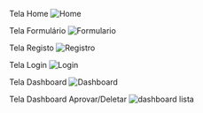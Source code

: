 Tela Home
![Home](https://github.com/ThiagoNome/ProjetoUC16_Final/assets/104836232/72408d95-7231-434b-981b-48a61f920511)

Tela Formulário
![Formulario](https://github.com/ThiagoNome/ProjetoUC16_Final/assets/104836232/0b766858-f3cb-42a6-a3b6-37868ef28839)

Tela Registo
![Registro](https://github.com/ThiagoNome/ProjetoUC16_Final/assets/104836232/ba27cb32-db01-4c46-ac41-a8c484b21ee1)

Tela Login
![Login](https://github.com/ThiagoNome/ProjetoUC16_Final/assets/104836232/421284e1-4602-4f8b-bced-669e0e1f9a2d)

Tela Dashboard
![Dashboard](https://github.com/ThiagoNome/ProjetoUC16_Final/assets/104836232/34423868-a664-4521-a8e3-ac3c9fff2de6)

Tela Dashboard Aprovar/Deletar
![dashboard lista](https://github.com/ThiagoNome/ProjetoUC16_Final/assets/104836232/b7d914ed-5f74-4722-869f-fa91d99b690f)
